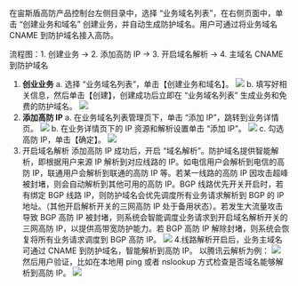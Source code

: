 
在宙斯盾高防产品控制台左侧目录中，选择 “业务域名列表”，在右侧页面中，单击 “创建业务和域名” 创建业务，并自动生成防护域名。用户可通过将业务域名 CNAME 到防护域名接入高防。

流程图：1. 创建业务 -> 2. 添加高防 IP -> 3. 开启域名解析 -> 4. 主域名 CNAME 到防护域名

1. **创业业务**
a. 选择 “业务域名列表”，单击【创建业务和域名】。
![](https://i.imgur.com/gDLUWcQ.png)
b. 填写好相关信息，然后单击【创建】，创建成功后立即在 “业务域名列表” 生成业务和免费的防护域名。
![](https://i.imgur.com/zDVWn1s.png)
2. **添加高防 IP**
a. 在业务域名列表管理页下，单击 “添加  IP”，跳转到业务详情页。
![](https://i.imgur.com/MkPUcLS.png)
b. 在业务详情页下的 IP 资源和解析设置单击 “添加 IP”。
![](https://i.imgur.com/Z68ra2j.png)
c. 勾选高防 IP，单击【确定】。
![](https://i.imgur.com/z9R1gbP.png)
3. 开启域名解析
添加高防 IP 成功后，开启 “域名解析”。防护域名提供智能解析，即根据用户来源 IP 解析到对应线路的 IP。如电信用户会解析到电信的高防 IP，联通用户会解析到联通的高防 IP 等。若某一线路的高防 IP 因攻击超峰被封堵，则会自动解析到其他可用的高防 IP。BGP 线路优先开关开启时，若有绑定 BGP 线路 IP，则防护域名会优先调度所有业务请求解析到 BGP 的 IP 地址。（其他开启解析开关的三网高防 IP 处于备用状态）。若发生大流量攻击导致 BGP 高防 IP 被封堵，则系统会智能调度业务请求到开启域名解析开关的三网高防 IP，以提供高带宽防护能力。若 BGP 高防 IP 解除封堵，则系统会恢复将所有业务请求调度到 BGP 高防 IP。
![](https://i.imgur.com/ytw3KvJ.png)
4.线路解析开启后，业务主域名可通过 CNAME 到防护域名，智能解析到高防 IP。
以腾讯云解析为例：
![](https://i.imgur.com/7spS30D.png)
然后用户验证，比如在本地用 ping 或者 nslookup 方式检查是否域名能够解析到高防 IP。
![](https://i.imgur.com/tEpFPiZ.png)
